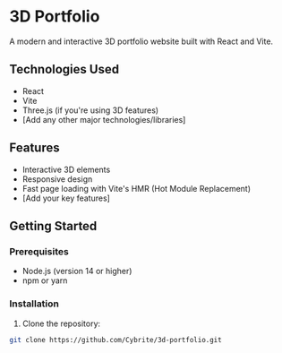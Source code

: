 # 3D Portfolio

A modern and interactive 3D portfolio website built with React and Vite.

## Technologies Used

- React
- Vite
- Three.js (if you're using 3D features)
- [Add any other major technologies/libraries]

## Features

- Interactive 3D elements
- Responsive design
- Fast page loading with Vite's HMR (Hot Module Replacement)
- [Add your key features]

## Getting Started

### Prerequisites

- Node.js (version 14 or higher)
- npm or yarn

### Installation

1. Clone the repository:
```bash
git clone https://github.com/Cybrite/3d-portfolio.git
